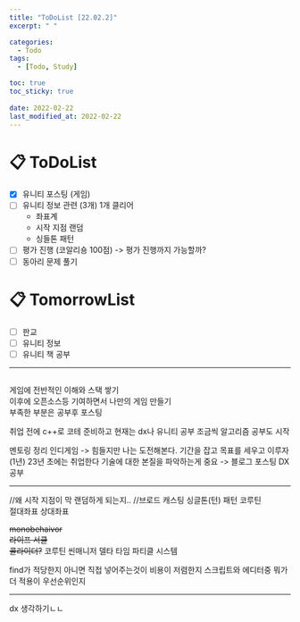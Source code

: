 ```yaml
---
title: "ToDoList [22.02.2]"
excerpt: " "

categories:
  - Todo
tags:
  - [Todo, Study]

toc: true
toc_sticky: true
 
date: 2022-02-22
last_modified_at: 2022-02-22
---
```


# 📋 ToDoList  

- [x] 유니티 포스팅 (게임)
- [ ] 유니티 정보 관련 (3개) 1개 클리어
  * 좌표계
  * 시작 지점 랜덤
  * 싱들톤 패턴  
- [ ] 평가 진행  (코알리숑 100점)  -> 평가 진행까지 가능할까?
- [ ] 동아리 문제 풀기

# 📋 TomorrowList  

- [ ] 판교
- [ ] 유니티 정보
- [ ] 유니티 책 공부

---

## 

게임에 전반적인 이해와 스택 쌓기  
이후에 오픈소스등 기여하면서 나만의 게임 만들기  
부족한 부분은 공부후 포스팅  

취업 전에 c++로 코테 준비하고
현재는 dx나 유니티 공부 조금씩 알고리즘 공부도 시작  

멘토링 정리
인디게임 -> 힘들지만 나는 도전해본다.
기간을 잡고 목표를 세우고 이루자
(1년) 23년 초에는 취업한다
기술에 대한 본질을 파악하는게 중요 -> 블로그 포스팅 DX공부

---  

//왜 시작 지점이 막 랜덤하게 되는지..
//브로드 캐스팅
싱글톤(턴) 패턴
코루틴  
절대좌표 상대좌표

~~monobehaivor~~  
~~라이프 서클~~  
~~콜라이더?~~
코루틴
씬매니저
델타 타임
파티클 시스템

find가 적당한지 아니면 직접 넣어주는것이 비용이 저렴한지
스크립트와 에디터중 뭐가 더 적용이 우선순위인지

---   

dx 생각하기ㄴㄴ